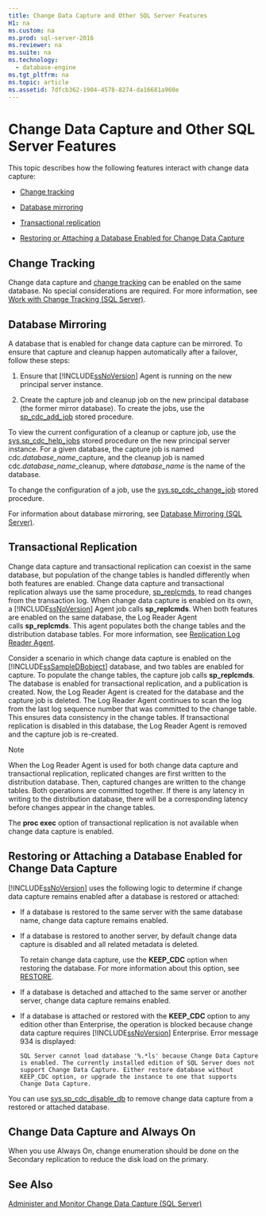 ```yaml
---
title: Change Data Capture and Other SQL Server Features
H1: na
ms.custom: na
ms.prod: sql-server-2016
ms.reviewer: na
ms.suite: na
ms.technology: 
  - database-engine
ms.tgt_pltfrm: na
ms.topic: article
ms.assetid: 7dfcb362-1904-4578-8274-da16681a960e
---
```

# Change Data Capture and Other SQL Server Features
  This topic describes how the following features interact with change data capture:  
  
-   [Change tracking](#ChangeTracking)  
  
-   [Database mirroring](#DatabaseMirroring)  
  
-   [Transactional replication](#TransReplication)  
  
-   [Restoring or Attaching a Database Enabled for Change Data Capture](#RestoreOrAttach)  
  
##  <a name="ChangeTracking"></a> Change Tracking  
 Change data capture and [change tracking](../../Topics/TopicNameNotContainA/About-Change-Tracking--SQL-Server-.md) can be enabled on the same database. No special considerations are required. For more information, see [Work with Change Tracking &#40;SQL Server&#41;](../../Topics/TopicNameNotContainA/Work-with-Change-Tracking--SQL-Server-.md).  
  
##  <a name="DatabaseMirroring"></a> Database Mirroring  
 A database that is enabled for change data capture can be mirrored. To ensure that capture and cleanup happen automatically after a failover, follow these steps:  
  
1.  Ensure that [!INCLUDE[ssNoVersion](../../Token/Other/ssNoVersion_md.md)] Agent is running on the new principal server instance.  
  
2.  Create the capture job and cleanup job on the new principal database \(the former mirror database\). To create the jobs, use the [sp\_cdc\_add\_job](../Topic/sys.sp_cdc_add_job%20\(Transact-SQL\).md) stored procedure.  
  
 To view the current configuration of a cleanup or capture job, use the [sys.sp\_cdc\_help\_jobs](../Topic/sys.sp_cdc_help_jobs%20\(Transact-SQL\).md) stored procedure on the new principal server instance. For a given database, the capture job is named cdc.*database\_name*\_capture, and the cleanup job is named cdc.*database\_name*\_cleanup, where *database\_name* is the name of the database.  
  
 To change the configuration of a job, use the [sys.sp\_cdc\_change\_job](../Topic/sys.sp_cdc_change_job%20\(Transact-SQL\).md) stored procedure.  
  
 For information about database mirroring, see [Database Mirroring &#40;SQL Server&#41;](../../Topics/TopicNameNotContainA/Database-Mirroring--SQL-Server-.md).  
  
##  <a name="TransReplication"></a> Transactional Replication  
 Change data capture and transactional replication can coexist in the same database, but population of the change tables is handled differently when both features are enabled. Change data capture and transactional replication always use the same procedure, [sp\_replcmds](../Topic/sp_replcmds%20\(Transact-SQL\).md), to read changes from the transaction log. When change data capture is enabled on its own, a [!INCLUDE[ssNoVersion](../../Token/Other/ssNoVersion_md.md)] Agent job calls **sp\_replcmds**. When both features are enabled on the same database, the Log Reader Agent calls **sp\_replcmds**. This agent populates both the change tables and the distribution database tables. For more information, see [Replication Log Reader Agent](../../Topics/TopicNameNotContainA/Replication-Log-Reader-Agent.md).  
  
 Consider a scenario in which change data capture is enabled on the [!INCLUDE[ssSampleDBobject](../../Token/Other/ssSampleDBobject_md.md)] database, and two tables are enabled for capture. To populate the change tables, the capture job calls **sp\_replcmds**. The database is enabled for transactional replication, and a publication is created. Now, the Log Reader Agent is created for the database and the capture job is deleted. The Log Reader Agent continues to scan the log from the last log sequence number that was committed to the change table. This ensures data consistency in the change tables. If transactional replication is disabled in this database, the Log Reader Agent is removed and the capture job is re\-created.  
  
> [!NOTE]  
>  When the Log Reader Agent is used for both change data capture and transactional replication, replicated changes are first written to the distribution database. Then, captured changes are written to the change tables. Both operations are committed together. If there is any latency in writing to the distribution database, there will be a corresponding latency before changes appear in the change tables.  
  
 The **proc exec** option of transactional replication is not available when change data capture is enabled.  
  
##  <a name="RestoreOrAttach"></a> Restoring or Attaching a Database Enabled for Change Data Capture  
 [!INCLUDE[ssNoVersion](../../Token/Other/ssNoVersion_md.md)] uses the following logic to determine if change data capture remains enabled after a database is restored or attached:  
  
-   If a database is restored to the same server with the same database name, change data capture remains enabled.  
  
-   If a database is restored to another server, by default change data capture is disabled and all related metadata is deleted.  
  
     To retain change data capture, use the **KEEP\_CDC** option when restoring the database. For more information about this option, see [RESTORE](../Topic/RESTORE%20\(Transact-SQL\).md).  
  
-   If a database is detached and attached to the same server or another server, change data capture remains enabled.  
  
-   If a database is attached or restored with the **KEEP\_CDC** option to any edition other than Enterprise, the operation is blocked because change data capture requires [!INCLUDE[ssNoVersion](../../Token/Other/ssNoVersion_md.md)] Enterprise. Error message 934 is displayed:  
  
     `SQL Server cannot load database '%.*ls' because Change Data Capture is enabled. The currently installed edition of SQL Server does not support Change Data Capture. Either restore database without KEEP_CDC option, or upgrade the instance to one that supports Change Data Capture.`  
  
 You can use [sys.sp\_cdc\_disable\_db](../Topic/sys.sp_cdc_disable_db%20\(Transact-SQL\).md) to remove change data capture from a restored or attached database.  
  
## Change Data Capture and Always On  
 When you use Always On, change enumeration should be done on the Secondary replication to reduce the disk load on the primary.  
  
## See Also  
 [Administer and Monitor Change Data Capture &#40;SQL Server&#41;](../../Topics/TopicNameNotContainA/Administer-and-Monitor-Change-Data-Capture--SQL-Server-.md)  
  
  